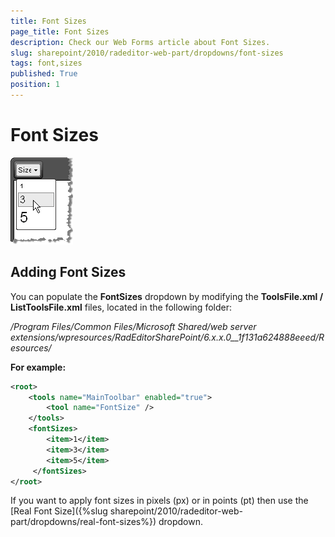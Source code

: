 ```yaml
---
title: Font Sizes
page_title: Font Sizes
description: Check our Web Forms article about Font Sizes.
slug: sharepoint/2010/radeditor-web-part/dropdowns/font-sizes
tags: font,sizes
published: True
position: 1
---
```


# Font Sizes

![](images/DropDowns003.png)

## Adding Font Sizes

You can populate the **FontSizes** dropdown by modifying the **ToolsFile.xml / ListToolsFile.xml** files, located in the following folder:

_/Program Files/Common Files/Microsoft Shared/web server extensions/wpresources/RadEditorSharePoint/6.x.x.0__1f131a624888eeed/Resources/_

**For example:**

````XML
<root>  
    <tools name="MainToolbar" enabled="true">    
        <tool name="FontSize" />  
    </tools>  
    <fontSizes>    
        <item>1</item>    
        <item>3</item>    
        <item>5</item>  
     </fontSizes>
</root>
````


If you want to apply font sizes in pixels (px) or in points (pt) then use the [Real Font Size]({%slug sharepoint/2010/radeditor-web-part/dropdowns/real-font-sizes%}) dropdown.
